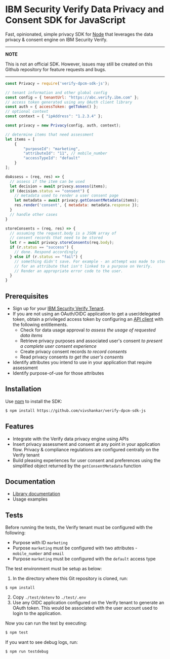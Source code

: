 # IBM Security Verify Data Privacy and Consent SDK for JavaScript

Fast, opinionated, simple privacy SDK for [Node](https://nodejs.org)
that leverages the data privacy & consent engine on IBM Security Verify.

---
**NOTE**

This is not an official SDK. However, issues may still be created
on this Github repository for feature requests and bugs.

---

```js
const Privacy = require('verify-dpcm-sdk-js');

// tenant information and other global config
const config = { tenantUrl: "https://abc.verify.ibm.com" };
// access token generated using any OAuth client library
const auth = { accessToken: getToken() };
// optional context
const context = { "ipAddress": "1.2.3.4" };

const privacy = new Privacy(config, auth, context);

// determine items that need assessment
let items = [
    {
        "purposeId": "marketing",
        "attributeId": "11", // mobile_number
        "accessTypeId": "default"
    }
];

doAssess = (req, res) => {
  // assess if the item can be used
  let decision = await privacy.assess(items);
  if (decision.status == "consent") {
    // metadata used to render a user consent page
    let metadata = await privacy.getConsentMetadata(items);
    res.render('consent', { metadata: metadata.response });
  }
  // handle other cases
}

storeConsents = (req, res) => {
  // assuming the request.body is a JSON array of 
  // consent records that need to be stored
  let r = await privacy.storeConsents(req.body);
  if (r.status == "success") {
    // done. Respond accordingly
  } else if (r.status == "fail") {
    // something didn't save. For example - an attempt was made to store a consent
    // for an attribute that isn't linked to a purpose on Verify.
    // Render an appropriate error code to the user.
  }
}

```

## Prerequisites

* Sign up for your [IBM Security Verify Tenant](https://docs.verify.ibm.com/verify/docs/signing-up-for-a-free-trial).
* If you are not using an OAuth/OIDC application to get a user/delegated token, obtain a privileged access token by configuring an [API client](https://docs.verify.ibm.com/verify/docs/create-api-client) with the following entitlements.
  - Check for data usage approval _to assess the usage of requested data items_
  - Retrieve privacy purposes and associated user's consent _to present a complete user consent experience_
  - Create privacy consent records _to record consents_
  - Read privacy consents _to get the user's consents_
* Identify attributes you intend to use in your application that require assessment
* Identify purpose-of-use for those attributes

## Installation

Use [npm](https://github.com/npm/cli) to install the SDK:

```bash
$ npm install https://github.com/vivshankar/verify-dpcm-sdk-js
```

## Features

- Integrate with the Verify data privacy engine using APIs
- Insert privacy assessment and consent at any point in your application flow. Privacy & compliance regulations are configured centrally on the Verify tenant
- Build pleasing experiences for user consent and preferences using the simplified object returned by the `getConsentMetadata` function

## Documentation

* [Library documentation](https://vivshankar.github.io/verify-dpcm-sdk-js/)
* Usage examples

## Tests

Before running the tests, the Verify tenant must be configured with the following:

* Purpose with ID `marketing`
* Purpose `marketing` must be configured with two attributes - `mobile_number` and `email`
* Purpose `marketing` must be configured with the `default` access type

The test environment must be setup as below:

1. In the directory where this Git repository is cloned, run:

  ```
  $ npm install
  ```

2. Copy `./test/dotenv` to `./test/.env`
3. Use any OIDC application configured on the Verify tenant to generate an OAuth token. This would be associated with the user account used to login to the application.

Now you can run the test by executing:

```bash
$ npm test
```

If you want to see debug logs, run:

```js
$ npm run testdebug
```